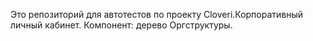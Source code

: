 Это репозиторий для автотестов по проекту Cloveri.Корпоративный личный кабинет. Компонент: дерево Оргструктуры.

